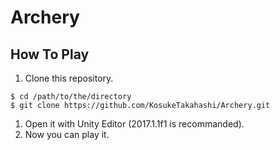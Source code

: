 # Archery

## How To Play
1. Clone this repository.
``` bash:bash
$ cd /path/to/the/directory
$ git clone https://github.com/KosukeTakahashi/Archery.git
```

1. Open it with Unity Editor (2017.1.1f1 is recommanded).
1. Now you can play it.
